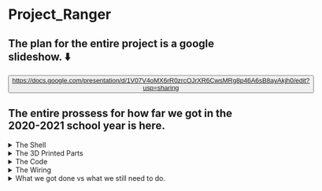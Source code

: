 # Project_Ranger
## The plan for the entire project is a google slideshow. :arrow_down:
<button class="button is-link is-light has-background-white">https://docs.google.com/presentation/d/1V07V4oMX6rR0zrcOJrXR6CwsMRg8p46A6sB8ayAkjh0/edit?usp=sharing
</button>


## The entire prossess for how far we got in the 2020-2021 school year is here.

<details closed>
<summary> The Shell </summary>
<br>

   In order to make the shell we need we had to take "The best of both worlds"
   
  <img width="300" src="https://github.com/JordanHiggins777/Project_Ranger/blob/main/both%20worlds.PNG"> 
   
  So chop shop both and you may see where this is going 
   
  <img width="300" src="https://github.com/JordanHiggins777/Project_Ranger/blob/main/Chop.PNG"> 
      
      
 Now we have to epoxy
      

  <img width="300" src="https://github.com/JordanHiggins777/Project_Ranger/blob/main/Epoxy.PNG"> 
            
But this looks sloppy and unatural so its time to put some spot putty on

  <img width="300" src="https://github.com/JordanHiggins777/Project_Ranger/blob/main/Spot%20putty.PNG"> 
                        
Time to sand off the imperfections
                        

  <img width="300" src="https://github.com/JordanHiggins777/Project_Ranger/blob/main/Sand.PNG"> 
                        
                        
            
And now for a layer of primer
   
   <img width="300" src="https://github.com/JordanHiggins777/Project_Ranger/blob/main/Primer.PNG"> 
    
After this cuts have to be made to fit things like a battery, oled, pi, rev trigger(ect)
   
   <img width="300" src="https://github.com/JordanHiggins777/Project_Ranger/blob/main/cutsandstuff.PNG"> 
   
   
   

   Overall the shell has been a project in it self. Getting all the required epoxies and getting access to things like a bandsaw and dremel were tasks in of themselfs. Its been going well and this may be the part of the project that gets finished this year.
      
      
      
      
      
      
      
      
      
      
      
      
      
      
      
      
      
      
      
      
  
</details>

<details closed>
<summary> The 3D Printed Parts </summary>
<br>
kjsnskjcnksjdncksjndcksnkcnjdskdjcnskdjcnskdjnskdnskdjsnkdjcnskdjnc
</details>

<details closed>
<summary> The Code </summary>
<br>
kjsnskjcnksjdncksjndcksnkcnjdskdjcnskdjcnskdjnskdnskdjsnkdjcnskdjnc
</details>

<details closed>
<summary> The Wiring </summary>
<br>
kjsnskjcnksjdncksjndcksnkcnjdskdjcnskdjcnskdjnskdnskdjsnkdjcnskdjnc
</details>

<details closed>
<summary> What we got done vs what we still need to do. </summary>
<br>

What we got done  | What we still need to do 
 ------------- | ------------- 
 Content Cell  | Content Cell  
 Content Cell  | Content Cell  

</details>

